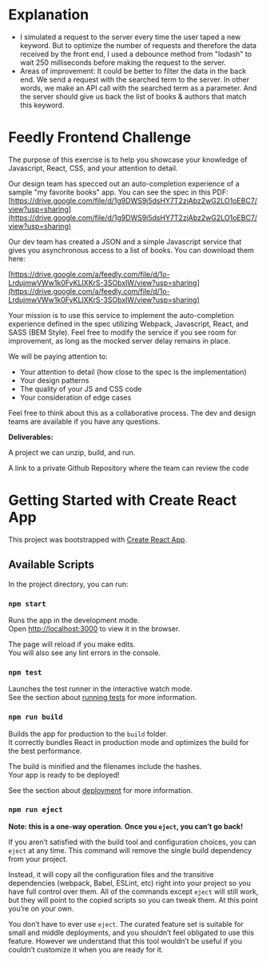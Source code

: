 # Explanation

- I simulated a request to the server every time the user taped a new keyword. But to optimize the number of requests and therefore the data received by the front end, I used a debounce method from &quot;lodash&quot; to wait 250 milliseconds before making the request to the server.
- Areas of improvement: It could be better to filter the data in the back end. We send a request with the searched term to the server. In other words, we make an API call with the searched term as a parameter. And the server should give us back the list of books &amp; authors that match this keyword.

# Feedly Frontend Challenge

The purpose of this exercise is to help you showcase your knowledge of Javascript, React, CSS, and your attention to detail.

Our design team has specced out an auto-completion experience of a sample &quot;my favorite books&quot; app. You can see the spec in this PDF: [https://drive.google.com/file/d/1g9DWS9i5dsHY7T2zjAbz2wG2LO1oEBC7/view?usp=sharing](https://drive.google.com/file/d/1g9DWS9i5dsHY7T2zjAbz2wG2LO1oEBC7/view?usp=sharing)

Our dev team has created a JSON and a simple Javascript service that gives you asynchronous access to a list of books. You can download them here:

[https://drive.google.com/a/feedly.com/file/d/1o-LrdujmwVWw1k0FyKLIXKrS-3SObxIW/view?usp=sharing](https://drive.google.com/a/feedly.com/file/d/1o-LrdujmwVWw1k0FyKLIXKrS-3SObxIW/view?usp=sharing)

Your mission is to use this service to implement the auto-completion experience defined in the spec utilizing Webpack, Javascript, React, and SASS (BEM Style). Feel free to modify the service if you see room for improvement, as long as the mocked server delay remains in place.

We will be paying attention to:

- Your attention to detail (how close to the spec is the implementation)
- Your design patterns
- The quality of your JS and CSS code
- Your consideration of edge cases

Feel free to think about this as a collaborative process. The dev and design teams are available if you have any questions.

**Deliverables:**

A project we can unzip, build, and run.

A link to a private Github Repository where the team can review the code

# Getting Started with Create React App

This project was bootstrapped with [Create React App](https://github.com/facebook/create-react-app).

## Available Scripts

In the project directory, you can run:

### `npm start`

Runs the app in the development mode.\
Open [http://localhost:3000](http://localhost:3000) to view it in the browser.

The page will reload if you make edits.\
You will also see any lint errors in the console.

### `npm test`

Launches the test runner in the interactive watch mode.\
See the section about [running tests](https://facebook.github.io/create-react-app/docs/running-tests) for more information.

### `npm run build`

Builds the app for production to the `build` folder.\
It correctly bundles React in production mode and optimizes the build for the best performance.

The build is minified and the filenames include the hashes.\
Your app is ready to be deployed!

See the section about [deployment](https://facebook.github.io/create-react-app/docs/deployment) for more information.

### `npm run eject`

**Note: this is a one-way operation. Once you `eject`, you can’t go back!**

If you aren’t satisfied with the build tool and configuration choices, you can `eject` at any time. This command will remove the single build dependency from your project.

Instead, it will copy all the configuration files and the transitive dependencies (webpack, Babel, ESLint, etc) right into your project so you have full control over them. All of the commands except `eject` will still work, but they will point to the copied scripts so you can tweak them. At this point you’re on your own.

You don’t have to ever use `eject`. The curated feature set is suitable for small and middle deployments, and you shouldn’t feel obligated to use this feature. However we understand that this tool wouldn’t be useful if you couldn’t customize it when you are ready for it.